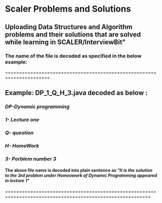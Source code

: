# Scaler Problems and Solutions


## Uploading Data Structures and Algorithm problems and their solutions that are solved while learning in SCALER/InterviewBit"


### The name of the file is decoded as specified in the below example:
======================================================================

## Example: **DP_1_Q_H_3.java** decoded as below :
### 	*DP-Dynamic programming*
###  	*1- Lecture one*
###	    *Q- question*
###	    *H- HomeWork*
###	    *3- Porblem number 3*

#### The above file name is decoded into plain sentence as *"It is the solution to the 3rd problem under Homeowork of Dynamic Programming appeared in lecture 1"*
==========================================================================================================


  
	
